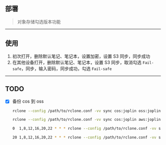 ## 部署

> 对象存储勾选版本功能

---
## 使用

1. 初次打开，删除默认笔记、笔记本，设置加密，设置 S3 同步，同步成功
2. 在其他设备打开，删除默认笔记、笔记本，设置 S3 同步，取消勾选 `Fail-safe`，同步，输入密码，同步成功，勾选 `Fail-safe`


---
## TODO

- [x] 备份 cos 到 oss
    ```sh
    rclone --config /path/to/rclone.conf -vv sync cos:joplin oss:joplin

    rclone --config /path/to/rclone.conf -vv sync cos:joplin aws:joplin
    ```

    ```sh
    0  1,8,12,16,20,22 * * * rclone --config /path/to/rclone.conf -vv sync cos:joplin oss:joplin >> ~/.joplin.log 2>&1

    20 1,8,12,16,20,22 * * * rclone --config /path/to/rclone.conf -vv sync cos:joplin aws:joplin >> ~/.joplin.log 2>&1
    ```
